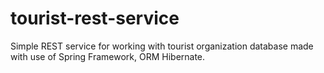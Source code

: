 # tourist-rest-service
Simple REST service for working with tourist organization database made with use of 
Spring Framework, ORM Hibernate.
